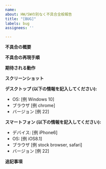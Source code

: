 ```yaml
---
name: 
about: HW/SWの別なく不具合全般報告
title: "[BUG]"
labels: bug
assignees: ''

---
```


**不具合の概要**
<!-- 不具合内容の明確かつ簡潔な説明。 -->

**不具合の再現手順**
<!-- 1. 〇〇のページを開く
2. △△をクリックする
3. ××までスクロール
4. 不具合が確認される -->

**期待される動作**
<!-- 本来起こるべき動作についての明確で簡潔な説明。 -->

**スクリーンショット**
<!-- 可能な場合は、問題を説明するためにスクリーンショット等を追加してください。 -->

**デスクトップ (以下の情報を記入してください):**
 - OS: [例 Windows 10]
 - ブラウザ [例 chrome]
 - バージョン [例 22]

**スマートフォン (以下の情報を記入してください):**
 - デバイス: [例 iPhone6]
 - OS: [例 iOS8.1]
 - ブラウザ [例 stock browser, safari]
 - バージョン [例 22]

**追記事項**
<!-- その他不具合に関することがあればここに追記してください。  -->
